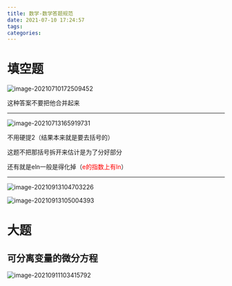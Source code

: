```yaml
---
title: 数学-数学答题规范
date: 2021-07-10 17:24:57
tags:
categories:
---
```




# 填空题

![image-20210710172509452](https://picgo-freejim.oss-cn-beijing.aliyuncs.com/to_upload/image-20210710172509452.png)

这种答案不要把他合并起来

---

![image-20210713165919731](https://picgo-freejim.oss-cn-beijing.aliyuncs.com/to_upload/image-20210713165919731.png)

不用硬提2（结果本来就是要去括号的）

这题不把那括号拆开来估计是为了分好部分

还有就是eln一般是得化掉（<font color=red>e的指数上有ln</font>）

---

![image-20210913104703226](https://picgo-freejim.oss-cn-beijing.aliyuncs.com/to_upload/image-20210913104703226.png)

![image-20210913105004393](https://picgo-freejim.oss-cn-beijing.aliyuncs.com/to_upload/image-20210913105004393.png)

# 大题

## 可分离变量的微分方程

![image-20210911103415792](https://picgo-freejim.oss-cn-beijing.aliyuncs.com/to_upload/image-20210911103415792.png)